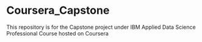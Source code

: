 # Coursera_Capstone
This repository is for the Capstone project under IBM Applied Data Science Professional Course hosted on Coursera
